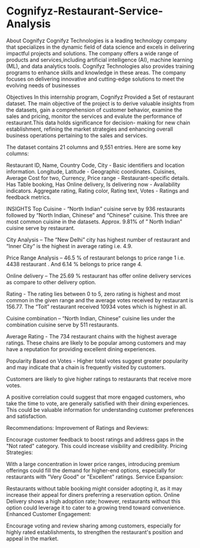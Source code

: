 # Cognifyz-Restaurant-Service-Analysis

About Cognifyz
Cognifyz Technologies is a leading technology company that specializes in the dynamic field of data science and excels in delivering impactful projects and solutions. The company offers a wide range of products and services,including artificial intelligence (AI), machine learning (ML), and data analytics tools. Cognifyz Technologies also provides training programs to enhance skills and knowledge in these areas. The company focuses on delivering innovative and cutting-edge solutions to meet the evolving needs of businesses

Objectives
In this internship program, Cognifyz Provided a Set of restaurant dataset. The main objective of the project is to derive valuable insights from the datasets, gain a comprehension of customer behavior, examine the sales and pricing, monitor the services and evalute the performance of restaurant.This data holds significance for decision- making for new chain establishment, refining the market strategies and enhancing overall business operations pertaining to the sales and services.

The dataset contains 21 columns and 9,551 entries. Here are some key columns:

Restaurant ID, Name, Country Code, City - Basic identifiers and location information.
Longitude, Latitude - Geographic coordinates.
Cuisines, Average Cost for two, Currency, Price range - Restaurant-specific details.
Has Table booking, Has Online delivery, Is delivering now - Availability indicators.
Aggregate rating, Rating color, Rating text, Votes - Ratings and feedback metrics.

INSIGHTS
Top Cuisine - “North Indian” cuisine serve by 936 restaurants followed by “North Indian, Chinese” and “Chinese” cuisine. This three are most common cuisine in the datasets. Approx. 9.81% of ” North Indian” cuisine serve by restaurant.

City Analysis – The “New Delhi” city has highest number of restaurant and “Inner City“ is the highest in average rating i.e. 4.9.

Price Range Analysis – 46.5 % of restaurant belongs to price range 1 i.e. 4438 restaurant . And 6.14 % belongs to price range 4.

Online delivery – The 25.69 % restaurant has offer online delivery services as compare to other delivery option.

Rating - The rating lies between 0 to 5, zero rating is highest and most common in the given range and the average votes received by restaurant is 156.77. The “Toit” restaurant received 10934 votes which is highest in all.

Cuisine combination – “North Indian, Chinese” cuisine lies under the combination cuisine serve by 511 restaurants.

Average Rating - The 734 restaurant chains with the highest average ratings. These chains are likely to be popular among customers and may have a reputation for providing excellent dining experiences.

Popularity Based on Votes - Higher total votes suggest greater popularity and may indicate that a chain is frequently visited by customers.

Customers are likely to give higher ratings to restaurants that receive more votes.

A positive correlation could suggest that more engaged customers, who take the time to vote, are generally satisfied with their dining experiences. This could be valuable information for understanding customer preferences and satisfaction.

Recommendations:
Improvement of Ratings and Reviews:

Encourage customer feedback to boost ratings and address gaps in the "Not rated" category. This could increase visibility and credibility.
Pricing Strategies:

With a large concentration in lower price ranges, introducing premium offerings could fill the demand for higher-end options, especially for restaurants with "Very Good" or "Excellent" ratings.
Service Expansion:

Restaurants without table booking might consider adopting it, as it may increase their appeal for diners preferring a reservation option.
Online Delivery shows a high adoption rate; however, restaurants without this option could leverage it to cater to a growing trend toward convenience.
Enhanced Customer Engagement:

Encourage voting and review sharing among customers, especially for highly rated establishments, to strengthen the restaurant's position and appeal in the market. ​​
